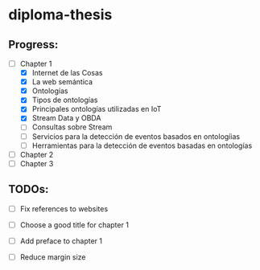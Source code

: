 # diploma-thesis

## Progress:
- [ ] Chapter 1
	- [x] Internet de las Cosas
	- [x] La web semántica
	- [x] Ontologías
	- [x] Tipos de ontologías
	- [x] Principales ontologías utilizadas en IoT
	- [x] Stream Data y OBDA
	- [ ] Consultas sobre Stream
	- [ ] Servicios para la detección de eventos basados en ontologíias
	- [ ] Herramientas para la detección de eventos basadas en ontologías
- [ ] Chapter 2
- [ ] Chapter 3

## TODOs:
- [ ] Fix references to websites
- [ ] Choose a good title for chapter 1
- [ ] Add preface to chapter 1
- [ ] Reduce margin size

